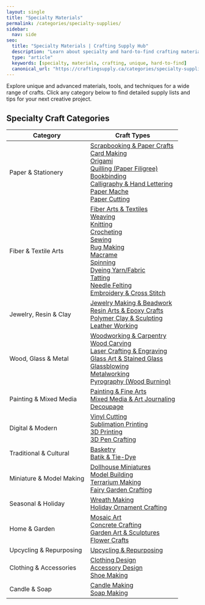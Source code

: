 ```yaml
---
layout: single
title: "Specialty Materials"
permalink: /categories/specialty-supplies/
sidebar:
  nav: side
seo:
  title: "Specialty Materials | Crafting Supply Hub"
  description: "Learn about specialty and hard-to-find crafting materials."
  type: "article"
  keywords: [specialty, materials, crafting, unique, hard-to-find]
  canonical_url: "https://craftingsupply.ca/categories/specialty-supplies/"
---
```

Explore unique and advanced materials, tools, and techniques for a wide range of crafts. Click any category below to find detailed supply lists and tips for your next creative project.

## Specialty Craft Categories

| Category | Craft Types |
|---|---|
| Paper & Stationery | [Scrapbooking & Paper Crafts](/categories/specialty-supplies/scrapbooking-paper-crafts/)<br>[Card Making](/categories/specialty-supplies/card-making/)<br>[Origami](/categories/specialty-supplies/origami/)<br>[Quilling (Paper Filigree)](/categories/specialty-supplies/quilling-paper-filigree/)<br>[Bookbinding](/categories/specialty-supplies/bookbinding/)<br>[Calligraphy & Hand Lettering](/categories/specialty-supplies/calligraphy-hand-lettering/)<br>[Paper Mache](/categories/specialty-supplies/paper-mache/)<br>[Paper Cutting](/categories/specialty-supplies/paper-cutting/) |
| Fiber & Textile Arts | [Fiber Arts & Textiles](/categories/specialty-supplies/fiber-arts-textiles/)<br>[Weaving](/categories/specialty-supplies/weaving/)<br>[Knitting](/categories/specialty-supplies/knitting/)<br>[Crocheting](/categories/specialty-supplies/crocheting/)<br>[Sewing](/categories/specialty-supplies/sewing/)<br>[Rug Making](/categories/specialty-supplies/rug-making/)<br>[Macrame](/categories/specialty-supplies/macrame/)<br>[Spinning](/categories/specialty-supplies/spinning/)<br>[Dyeing Yarn/Fabric](/categories/specialty-supplies/dyeing-yarn-fabric/)<br>[Tatting](/categories/specialty-supplies/tatting/)<br>[Needle Felting](/categories/specialty-supplies/needle-felting/)<br>[Embroidery & Cross Stitch](/categories/specialty-supplies/embroidery-cross-stitch/) |
| Jewelry, Resin & Clay | [Jewelry Making & Beadwork](/categories/specialty-supplies/jewelry-making-beadwork/)<br>[Resin Arts & Epoxy Crafts](/categories/specialty-supplies/resin-arts-epoxy-crafts/)<br>[Polymer Clay & Sculpting](/categories/specialty-supplies/polymer-clay-sculpting/)<br>[Leather Working](/categories/specialty-supplies/leather-working/) |
| Wood, Glass & Metal | [Woodworking & Carpentry](/categories/specialty-supplies/woodworking-carpentry/)<br>[Wood Carving](/categories/specialty-supplies/wood-carving/)<br>[Laser Crafting & Engraving](/categories/specialty-supplies/laser-crafting-engraving/)<br>[Glass Art & Stained Glass](/categories/specialty-supplies/glass-art-stained-glass/)<br>[Glassblowing](/categories/specialty-supplies/glassblowing/)<br>[Metalworking](/categories/specialty-supplies/metalworking/)<br>[Pyrography (Wood Burning)](/categories/specialty-supplies/pyrography-wood-burning/) |
| Painting & Mixed Media | [Painting & Fine Arts](/categories/specialty-supplies/painting-fine-arts/)<br>[Mixed Media & Art Journaling](/categories/specialty-supplies/mixed-media-art-journaling/)<br>[Decoupage](/categories/specialty-supplies/decoupage/) |
| Digital & Modern | [Vinyl Cutting](/categories/specialty-supplies/vinyl-cutting/)<br>[Sublimation Printing](/categories/specialty-supplies/sublimation-printing/)<br>[3D Printing](/categories/specialty-supplies/3d-printing/)<br>[3D Pen Crafting](/categories/specialty-supplies/3d-pen-crafting/) |
| Traditional & Cultural | [Basketry](/categories/specialty-supplies/basketry/)<br>[Batik & Tie-Dye](/categories/specialty-supplies/batik-tie-dye/) |
| Miniature & Model Making | [Dollhouse Miniatures](/categories/specialty-supplies/dollhouse-miniatures/)<br>[Model Building](/categories/specialty-supplies/model-building/)<br>[Terrarium Making](/categories/specialty-supplies/terrarium-making/)<br>[Fairy Garden Crafting](/categories/specialty-supplies/fairy-garden-crafting/) |
| Seasonal & Holiday | [Wreath Making](/categories/specialty-supplies/wreath-making/)<br>[Holiday Ornament Crafting](/categories/specialty-supplies/holiday-ornament-crafting/) |
| Home & Garden | [Mosaic Art](/categories/specialty-supplies/mosaic-art/)<br>[Concrete Crafting](/categories/specialty-supplies/concrete-crafting/)<br>[Garden Art & Sculptures](/categories/specialty-supplies/garden-art-sculptures/)<br>[Flower Crafts](/categories/specialty-supplies/flower-crafts/) |
| Upcycling & Repurposing | [Upcycling & Repurposing](/categories/specialty-supplies/upcycling-repurposing/) |
| Clothing & Accessories | [Clothing Design](/categories/specialty-supplies/clothing-design/)<br>[Accessory Design](/categories/specialty-supplies/accessory-design/)<br>[Shoe Making](/categories/specialty-supplies/shoe-making/) |
| Candle & Soap | [Candle Making](/categories/specialty-supplies/candle-making/)<br>[Soap Making](/categories/specialty-supplies/soap-making/) |
